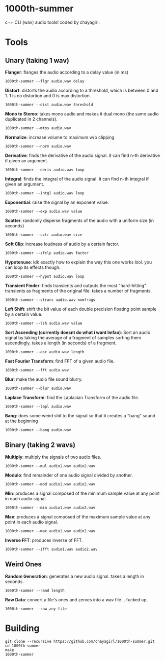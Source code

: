 # 1000th-summer
c++ CLI (wav) audio tools! coded by chayagirl.

# Tools

## Unary (taking 1 wav)

**Flanger**: flanges the audio according to a delay value (in ms)
```
1000th-summer --flgr audio.wav delay
```

**Distort**: distorts the audio according to a threshold, which is between 0 and 1. 1 is no distortion and 0 is max distortion.
```
1000th-summer --dist audio.wav threshold
```

**Mono to Stereo**: takes mono audio and makes it dual mono (the same audio duplicated in 2 channels).
```
1000th-summer --mtos audio.wav
```

**Normalize**: increase volume to maximum w/o clipping
```
1000th-summer --norm audio.wav
```

**Derivative**: finds the derivative of the audio signal. it can find n-th derivative if given an argument.
```
1000th-summer --deriv audio.wav loop
```

**Integral**: finds the integral of the audio signal. it can find n-th integral if given an argument.
```
1000th-summer --intgl audio.wav loop
```

**Exponential**: raise the signal by an exponent value.
```
1000th-summer --exp audio.wav value
```

**Scatter**: randomly disperse fragments of the audio with a uniform size (in seconds)
```
1000th-summer --sctr audio.wav size
```

**Soft Clip**: increase loudness of audio by a certain factor.
```
1000th-summer --sfclp audio.wav factor
```

**Hypotenuse**: idk exactly how to explain the way this one works lool. you can loop its effects though.
```
1000th-summer --hypot audio.wav loop
```

**Transient Finder**: finds transients and outputs the most "hard-hitting" transients as fragments of the original file. takes a number of fragments.
```
1000th-summer --strans audio.wav numfrags
```

**Left Shift**: shift the bit value of each double precision floating point sample by a certain value.
```
1000th-summer --lsh audio.wav value
```

**Sort Ascending (currently doesnt do what i want lmfao)**: Sort an audio signal by taking the average of a fragment of samples sorting them ascendingly. takes a length (in seconds) of a fragment.
```
1000th-summer --asc audio.wav length
```

**Fast Fourier Transform**: find FFT of a given audio file.
```
1000th-summer --fft audio.wav
```

**Blur**: make the audio file sound blurry.
```
1000th-summer --blur audio.wav
```

**Laplace Transform**: find the Laplacian Transform of the audio file.
```
1000th-summer --lapl audio.wav
```

**Bang**: does some weird shit to the signal so that it creates a "bang" sound at the beginning
```
1000th-summer --bang audio.wav
```

## Binary (taking 2 wavs)

**Multiply**: multiply the signals of two audio files.
```
1000th-summer --mul audio1.wav audio2.wav
```

**Modulo**: find remainder of one audio signal divided by another.
```
1000th-summer --mod audio1.wav audio2.wav
```

**Min**: produces a signal composed of the minimum sample value at any point in each audio signal.
```
1000th-summer --min audio1.wav audio2.wav
```

**Max**: produces a signal composed of the maximum sample value at any point in each audio signal.
```
1000th-summer --max audio1.wav audio2.wav
```

**Inverse FFT**: produces inverse of FFT.
```
1000th-summer --ifft audio1.wav audio2.wav
```

## Weird Ones

**Random Generation**: generates a new audio signal. takes a length in seconds.
```
1000th-summer --rand length
```

**Raw Data**: convert a file's ones and zeroes into a wav file... fucked up.
 ```
1000th-summer --raw any-file
```

# Building
```
git clone --recursive https://github.com/chayagirl/1000th-summer.git
cd 1000th-summer
make
1000th-summer
```
